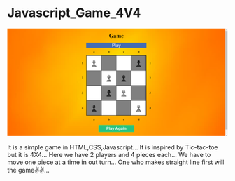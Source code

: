 # Javascript_Game_4V4

![GAME_IMAGE](./images/Game_4v4.png)

It is a simple game in HTML,CSS,Javascript...
It is inspired by Tic-tac-toe but it is 4X4...
Here we have 2 players and 4 pieces each...
We have to move one piece at a time in out turn...
One who makes straight line first will the game✌✌...
